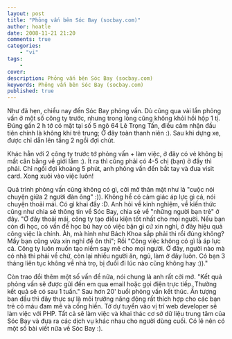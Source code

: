 ```yaml
---
layout: post
title: "Phỏng vấn bên Sóc Bay (socbay.com)"
author: hoatle
date: 2008-11-21 21:20
comments: true
categories:
    - "vi"
tags:
    -
cover:
description: Phỏng vấn bên Sóc Bay (socbay.com)
keywords: Phỏng vấn bên Sóc Bay (socbay.com)
published: true
---
```

Như đã hẹn, chiều nay đến Sóc Bay phỏng vấn. Dù cũng qua vài lần phỏng vấn ở một số công ty trước,
nhưng trong lòng cũng không khỏi hồi hộp 1 tị. Đúng gần 2 h tớ có mặt tại số 5 ngõ 64 Lê Trọng Tấn,
điều cảm nhận đầu tiên chính là không khí trẻ trung; Ở đây toàn thanh niên :). Sau khi dựng xe,
được chỉ dẫn lên tầng 2 ngồi đợi chút.

<!-- more -->

Khác hẳn với 2 công ty trước tớ phỏng vấn + làm việc, ở đây có vẻ không bị mất cân bằng về giới
lắm :). Ít ra thì cũng phải có 4-5 chị (bạn) ở đấy thì phải. Chỉ ngồi đợi khoảng 5 phút, anh phỏng
vấn đến bắt tay và đưa visit card. Xong xuôi vào việc luôn!

Quá trình phỏng vấn cũng không có gì, cởi mở thân mật như là "cuộc nói chuyện giữa 2 người đàn ông"
:)). Không hề có cảm giác áp lực gì cả, nói chuyện thoải mái. Có gì khai đấy :D. Anh hỏi về kinh
nghiệm, về kiến thức cũng như chia sẻ thông tin về Sóc Bay, chia sẻ về "những người bạn trẻ" ở đây.
"Ở đây thoải mái, công ty tạo điều kiện tốt nhất cho mọi người. Nếu bạn còn đi học, có vấn đề học bù
hay có việc bận gì cứ xin nghỉ, ở đây hiệu quả công việc là chính. Àh, mà hình như Bách Khoa sắp
phải thi rồi đúng không? Mấy bạn cũng vừa xin nghỉ để ôn thi"; Rồi "Công việc không có gì là áp lực
cả. Công ty luôn muốn tạo niềm say mê cho mọi người. Ở đây, người nào mà có nhà thì phải về chứ,
còn lại nhiều người ăn, ngủ, làm ở đây luôn. Có bạn 3 tháng liên tục không về nhà trọ, bị đuổi đi
lúc nào cũng không hay :))."

Còn trao đổi thêm một số vấn đề nữa, nói chung là anh rất cởi mở. "Kết quả phỏng vấn sẽ được gửi đến
em qua email hoặc gọi điện trực tiếp. Thường kết quả sẽ có sau 1 tuần." Sau hơn 20' buổi phỏng vấn
kết thúc. Ấn tượng ban đầu thì đây thực sự là môi trường năng động rất thích hợp cho các bạn trẻ có
máu đam mê và cống hiến. Tớ dự tuyển vào vị trí web developer sẽ làm việc với PHP. Tất cả sẽ làm
việc và khai thác cơ sở dữ liệu trung tâm của Sóc Bay và đưa ra các dịch vụ khác nhau cho người dùng
cuối. Có lẽ nên có một số bài viết nữa về Sóc Bay :).

